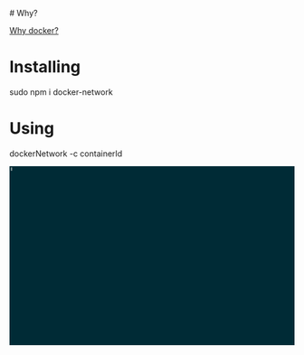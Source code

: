 # Why?

[Why docker?](https://blog.codeship.com/why-docker/)

# Installing

sudo npm i docker-network

# Using

dockerNetwork -c containerId

![GIF](dockerNetwork.gif)
